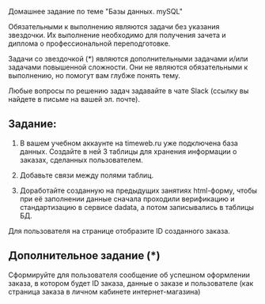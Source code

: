 Домашнее задание по теме "Базы данных. mySQL"

Обязательными к выполнению являются задачи без указания звездочки. Их выполнение необходимо для получения зачета и диплома о профессиональной переподготовке.

Задачи со звездочкой (*) являются дополнительными задачами и/или задачами повышенной сложности. Они не являются обязательными к выполнению, но помогут вам глубже понять тему.

Любые вопросы по решению задач задавайте в чате Slack (ссылку вы найдете в письме на вашей эл. почте).

## Задание:

1. В вашем учебном аккаунте на timeweb.ru уже подключена база данных. 
Создайте в ней 3 таблицы для хранения информации о заказах, сделанных пользователем.

2. Добавьте связи между полями таблиц.

3. Доработайте созданную на предыдущих занятиях html-форму, чтобы при её заполнении данные сначала проходили верификацию и стандартизацию в сервисе dadata, а потом записывались в таблицы БД.

Для пользователя на странице отобразите ID созданного заказа.

## Дополнительное задание (*)
Сформируйте для пользователя сообщение об успешном оформлении заказа, в котором будет ID заказа, данные о заказе и пользователе (как страница заказа в личном кабинете интернет-магазина)
